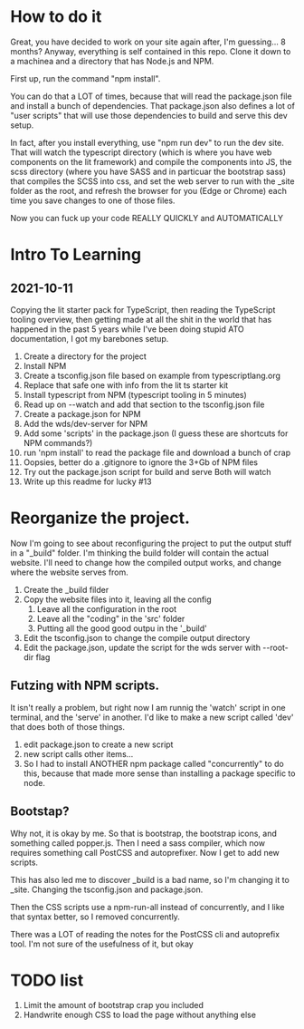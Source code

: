 # How to do it
Great, you have decided to work on your site again after, I'm guessing... 8 months?  Anyway, everything is self contained in this repo.  Clone it down to a machinea and a directory that has Node.js and NPM.

First up, run the command "npm install".  

You can do that a LOT of times, because that will read the package.json file and install a bunch of dependencies.  That package.json also defines a lot of "user scripts" that will use those dependencies to build and serve this dev setup.

In fact, after you install everything, use "npm run dev" to run the dev site.  That will watch the typescript directory (which is where you have web components on the lit framework) and compile the components into JS, the scss directory (where you have SASS and in particuar the bootstrap sass) that compiles the SCSS into css, and set the web server to run with the _site folder as the root, and refresh the browser for you (Edge or Chrome) each time you save changes to one of those files. 

Now you can fuck up your code REALLY QUICKLY and AUTOMATICALLY


# Intro To Learning
## 2021-10-11
Copying the lit starter pack for TypeScript, then reading the TypeScript tooling overview, then getting made at all the shit in the world that has happened in the past 5 years while I've been doing stupid ATO documentation, I got my barebones setup.

1. Create a directory for the project
2. Install NPM
3. Create a tsconfig.json file based on example from typescriptlang.org
4. Replace that safe one with info from the lit ts starter kit
5. Install typescript from NPM (typescript tooling in 5 minutes)
6. Read up on --watch and add that section to the tsconfig.json file
7. Create a package.json for NPM
8. Add the wds/dev-server for NPM
9. Add some 'scripts' in the package.json (I guess these are shortcuts for NPM commands?)
10. run 'npm install' to read the package file and download a bunch of crap
11. Oopsies, better do a .gitignore to ignore the 3+Gb of NPM files
12. Try out the package.json script for build and serve  Both will watch
13. Write up this readme for lucky #13


# Reorganize the project.
Now I'm going to see about reconfiguring the project to put the output stuff in a "_build" folder. I'm thinking the build folder will contain the actual website.  I'll need to change how the compiled output works, and change where the website serves from.

1. Create the _build filder
2. Copy the website files into it, leaving all the config
    1. Leave all the configuration in the root
    2. Leave all the "coding" in the 'src' folder
    3. Putting all the good good outpu in the '_build'
3. Edit the tsconfig.json to change the compile output directory
4. Edit the package.json, update the script for the wds server with --root-dir flag

## Futzing with NPM scripts.
It isn't really a problem, but right now I am runnig the 'watch' script in one terminal, and the 'serve' in another.  I'd like to make a new script called 'dev' that does both of those things.

1. edit package.json to create a new script
2. new script calls other items...
3. So I had to install ANOTHER npm package called "concurrently" to do this, because that made more sense than installing a package specific to node.

## Bootstap?
Why not, it is okay by me.  So that is bootstrap, the bootstrap icons, and something called popper.js.  Then I need a sass compiler, which now requires something call PostCSS and autoprefixer.  Now I get to add new scripts.  

This has also led me to discover _build is a bad name, so I'm changing it to _site.  Changing the tsconfig.json and package.json.

Then the CSS scripts use a npm-run-all instead of concurrently, and I like that syntax better, so I removed concurrently.

There was a LOT of reading the notes for the PostCSS cli and autoprefix tool.  I'm not sure of the usefulness of it, but okay



# TODO list

1. Limit the amount of bootstrap crap you included
2. Handwrite enough CSS to load the page without anything else